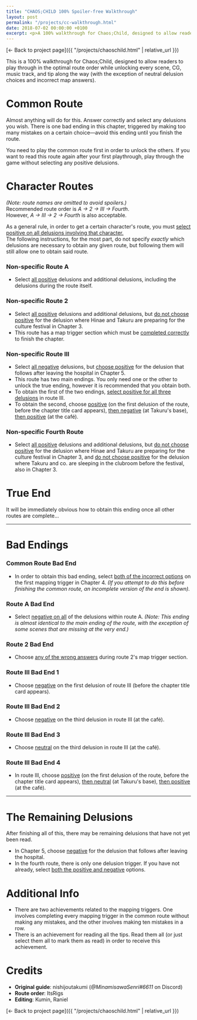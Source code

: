 ```yaml
---
title: "CHAOS;CHILD 100% Spoiler-free Walkthrough"
layout: post
permalink: "/projects/cc-walkthrough.html"
date: 2018-07-02 00:00:00 +0100
excerpt: <p>A 100% walkthrough for Chaos;Child, designed to allow readers to play through in the optimal route order while unlocking every scene, CG, music track, and tip along the way (with the exception of neutral delusion choices and incorrect map answers)</p>
---
```


[← Back to project page]({{ "/projects/chaoschild.html" | relative_url }})

This is a 100% walkthrough for Chaos;Child, designed to allow readers to play through in the optimal route order while unlocking every scene, CG, music track, and tip along the way (with the exception of neutral delusion choices and incorrect map answers).

# Common Route 

Almost anything will do for this. Answer correctly and select any delusions you wish. There is one bad ending in this chapter, triggered by making too many mistakes on a certain choice—avoid this ending until you finish the route.

You need to play the common route first in order to unlock the others. If you want to read this route again after your first playthrough, play through the game without selecting any positive delusions.

# Character Routes

<p><i>(Note: route names are omitted to avoid spoilers.)</i><br>Recommended route order is <i>A → 2 → III → Fourth</i>.<br>However, <i>A → III → 2 → Fourth</i> is also acceptable.</p>

<p>As a general rule, in order to get a certain character's route, you must <u>select positive on all delusions involving that character.</u><br>The following instructions, for the most part, do not specify <i>exactly</i> which delusions are necessary to obtain any given route, but following them will still allow one to obtain said route.</p>

### Non-specific Route A

* Select <u>all positive</u> delusions and additional delusions, including the delusions during the route itself.

### Non-specific Route 2

* Select <u>all positive</u> delusions and additional delusions, but <u>do not choose positive</u> for the delusion where Hinae and Takuru are preparing for the culture festival in Chapter 3. 
* This route has a map trigger section which must be <u>completed correctly</u> to finish the chapter.

### Non-specific Route III

* Select <u>all negative</u> delusions, but <u>choose positive</u> for the delusion that follows after leaving the hospital in Chapter 5.
* This route has two main endings. You only need one or the other to unlock the true ending, however it is recommended that you obtain both.
* To obtain the first of the two endings, <u>select positive for all three delusions</u> in route III.
* To obtain the second, choose <u>positive</u> (on the first delusion of the route, before the chapter title card appears), <u>then negative</u> (at Takuru's base), <u>then positive</u> (at the café). 

### Non-specific Fourth Route

* Select <u>all positive</u> delusions and additional delusions, but <u>do not choose positive</u> for the delusion where Hinae and Takuru are preparing for the culture festival in Chapter 3, and <u>do not choose positive</u> for the delusion where Takuru and co. are sleeping in the clubroom before the festival, also in Chapter 3. 

# True End

It will be immediately obvious how to obtain this ending once all other routes are complete...

---

# Bad Endings

### Common Route Bad End

* In order to obtain this bad ending, select <u>both of the incorrect options</u> on the first mapping trigger in Chapter 4. *(If you attempt to do this before finishing the common route, an incomplete version of the end is shown).*

### Route A Bad End

* Select <u>negative on all</u> of the delusions within route A. *(Note: This ending is almost identical to the main ending of the route, with the exception of some scenes that are missing at the very end.)*

### Route 2 Bad End

* Choose <u>any of the wrong answers</u> during route 2's map trigger section.

### Route III Bad End 1

* Choose <u>negative</u> on the first delusion of route III (before the chapter title card appears).

### Route III Bad End 2

* Choose <u>negative</u> on the third delusion in route III (at the café).

### Route III Bad End 3

* Choose <u>neutral</u> on the third delusion in route III (at the café).

### Route III Bad End 4

* In route III, choose <u>positive</u> (on the first delusion of the route, before the chapter title card appears), <u>then neutral</u> (at Takuru's base), <u>then positive</u> (at the café).

---

# The Remaining Delusions

After finishing all of this, there may be remaining delusions that have not yet been read.

* In Chapter 5, choose <u>negative</u> for the delusion that follows after leaving the hospital.
* In the fourth route, there is only one delusion trigger. If you have not already, select <u>both the positive and negative</u> options.

# Additional Info

* There are two achievements related to the mapping triggers. One involves completing every mapping trigger in the common route without making any mistakes, and the other involves making ten mistakes in a row.
* There is an achievement for reading all the tips. Read them all (or just select them all to mark them as read) in order to receive this achievement.

# Credits

* **Original guide**: nishijoutakumi (*@MinamisawaSenri#6611* on Discord)
* **Route order**: ItsRigs
* **Editing**: Kumin, Raniel

[← Back to project page]({{ "/projects/chaoschild.html" | relative_url }})